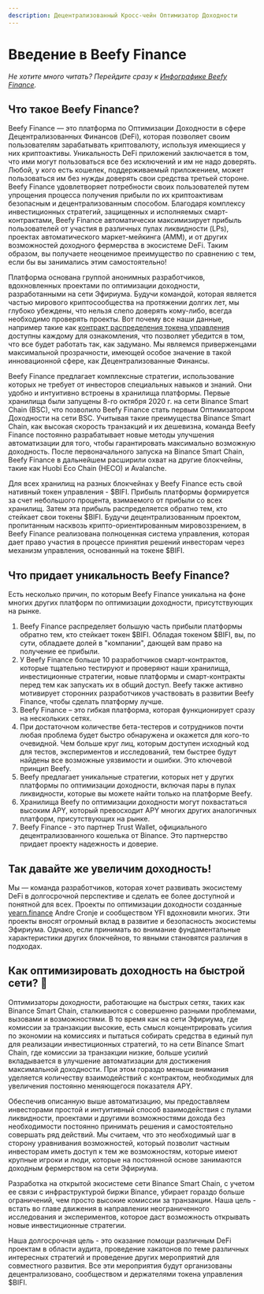 ```yaml
---
description: Децентрализованный Кросс-чейн Оптимизатор Доходности
---
```


# Введение в Beefy Finance

_Не хотите много читать? Перейдите сразу к _[_Инфографике Beefy Finance_](infographics.md)_._

## Что такое Beefy Finance?

Beefy Finance — это платформа по Оптимизации Доходности в сфере Децентрализованных Финансов (DeFi), которая позволяет своим пользователям зарабатывать криптовалюту, используя имеющиеся у них криптоактивы. Уникальность DeFi приложений заключается в том, что ими могут пользоваться все без исключений и им не надо доверять. Любой, у кого есть кошелек, поддерживаемый приложением, может пользоваться им без нужды доверять свои средства третьей стороне. Beefy Finance удовлетворяет потребности своих пользователей путем упрощения процесса получения прибыли по их криптоактивам безопасным и децентрализованным способом. Благодаря комплексу инвестиционных стратегий, защищенных и исполняемых смарт-контрактами, Beefy Finance автоматически максимизирует прибыль пользователей от участия в различных пулах ликвидности (LPs), проектах автоматического маркет-мейкинга (AMM), и от других возможностей доходного фермерства в экосистеме DeFi. Таким образом, вы получаете неоценимое преимущество по сравнению с тем, если бы вы занимались этим самостоятельно!

Платформа основана группой анонимных разработчиков, вдохновленных проектами по оптимизации доходности, разработанными на сети Эфириума. Будучи командой, которая является частью мирового криптосообщества на протяжении долгих лет, мы глубоко убеждены, что нельзя слепо доверять кому-либо, всегда необходимо проверять проекты. Вот почему все наши данные, например такие как [контракт распределения токена управления](https://medium.com/beefyfinance/bifi-contracts-are-live-on-mainnet-6080577269d7) доступны каждому для ознакомления, что позволяет убедится в том, что все будет работать так, как задумано. Мы являемся приверженцами максимальной прозрачности, имеющей особое значение в такой инновационной сфере, как Децентрализованные Финансы.

Beefy Finance предлагает комплексные стратегии, использование которых не требует от инвесторов специальных навыков и знаний. Они удобно и интуитивно встроены в хранилища платформы. Первые хранилища были запущены 8-го октября 2020 г. на сети Binance Smart Chain (BSC), что позволило Beefy Finance стать первым Оптимизатором Доходности на сети BSC. Учитывая такие преимущества Binance Smart Chain, как высокая скорость транзакций и их дешевизна, команда Beefy Finance постоянно разрабатывает новые методы улучшения автоматизации для того, чтобы гарантировать максимально возможную доходность. После первоначального запуска на Binance Smart Chain, Beefy Finance в дальнейшем расширили охват на другие блокчейны, такие как Huobi Eco Chain (HECO) и Avalanche.

Для всех хранилищ на разных блокчейнах у Beefy Finance есть свой нативный токен управления - $BIFI. Прибыль платформы формируется за счет небольшого процента, взимаемого от прибыли со всех хранилищ. Затем эта прибыль распределяется обратно тем, кто стейкает свои токены $BIFI. Будучи децентрализованным проектом, пропитанным насквозь крипто-ориентированным мировоззрением, в Beefy Finance реализована полноценная система управления, которая дает право участия в процессе принятия решений инвесторам через механизм управления, основанный на токене $BIFI.

## Что придает уникальность Beefy Finance?

Есть несколько причин, по которым Beefy Finance уникальна на фоне многих других платформ по оптимизации доходности, присутствующих на рынке.

1. Beefy Finance распределяет большую часть прибыли платформы обратно тем, кто стейкает токен $BIFI. Обладая токеном $BIFI, вы, по сути, обладаете долей в "компании", дающей вам право на получение ее прибыли.&#x20;
2. У Beefy Finance больше 10 разработчиков смарт-контрактов, которые тщательно тестируют и проверяют наши хранилища, инвестиционные стратегии, новые платформы и смарт-контракты перед тем как запускать их в общий доступ. Beefy также активно мотивирует сторонних разработчиков участвовать в развитии Beefy Finance, чтобы сделать платформу лучше.
3. Beefy Finance – это гибкая платформа, которая функционирует сразу на нескольких сетях.
4. При достаточном количестве бета-тестеров и сотрудников почти любая проблема будет быстро обнаружена и окажется для кого-то очевидной. Чем больше круг лиц, которым доступен исходный код для тестов, экспериментов и исследований, тем быстрее будут найдены все возможные уязвимости и ошибки. Это ключевой принцип Beefy.
5. Beefy предлагает уникальные стратегии, которых нет у других платформы по оптимизации доходности, включая пары в пулах ликвидности, которые вы можете найти только на платформе Beefy.&#x20;
6. Хранилища Beefy по оптимизации доходности могут похвастаться высоким APY, который превосходит APY многих других аналогичных платформ, присутствующих на рынке.
7. Beefy Finance - это партнер Trust Wallet, официального децентрализованного кошелька от Binance. Это партнерство придает проекту надежность и доверие.

## Так давайте же увеличим доходность!

Мы — команда разработчиков, которая хочет развивать экосистему DeFi в долгосрочной перспективе и сделать ее более доступной и понятной для всех. Проекты по оптимизации доходности созданные [yearn.finance](https://yearn.finance) Andre Cronje и сообществом YFI вдохновили многих. Эти проекты вносят огромный вклад в развитие и безопасность экосистемы Эфириума. Однако, если принимать во внимание фундаментальные характеристики других блокчейнов, то явными становятся различия в подходах.

## Как оптимизировать доходность на быстрой сети? 🎯 <a href="a8cb" id="a8cb"></a>

Оптимизаторы доходности, работающие на быстрых сетях, таких как Binance Smart Chain, сталкиваются с совершенно разными проблемами, вызовами и возможностями. В то время как на сети Эфириума, где комиссии за транзакции высокие, есть смысл концентрировать усилия по экономии на комиссиях и пытаться собирать средства в единый пул для реализации инвестиционных стратегий, то на сети Binance Smart Chain, где комиссии за транзакции низкие, больше усилий вкладывается в улучшение автоматизации для достижения максимальной доходности. При этом гораздо меньше внимания уделяется количеству взаимодействий с контрактом, необходимых для увеличения постоянно меняющегося показателя APY.

Обеспечив описанную выше автоматизацию, мы предоставляем инвесторами простой и интуитивный способ взаимодействия с пулами ликвидности, проектами и другими возможностями дохода без необходимости постоянно принимать решения и самостоятельно совершать ряд действий. Мы считаем, что это необходимый шаг в сторону уравнивания возможностей, который позволит частным инвесторам иметь доступ к тем же возможностям, которые имеют крупные игроки и люди, которые на постоянной основе занимаются доходным фермерством на сети Эфириума.

Разработка на открытой экосистеме сети Binance Smart Chain, с учетом ее связи с инфраструктурой биржи Binance, убирает гораздо больше ограничений, чем просто высокие комиссии за транзакции. Наша цель - встать во главе движения в направлении неограниченного исследования и экспериментов, которое даст возможность открывать новые инвестиционные стратегии.

Наша долгосрочная цель - это оказание помощи различным DeFi проектам в области аудита, проведение хакатонов по теме различных интересных стратегий и проведение других мероприятий для совместного развития. Все эти мероприятия будут организованы децентрализовано, сообществом и держателями токена управления $BIFI.